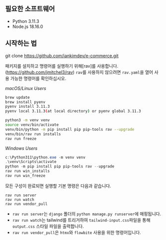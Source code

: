 ## 필요한 소프트웨어

- Python 3.11.3
- Node.js 18.16.0

## 시작하는 법

git clone https://github.com/iankimdev/e-commerce.git

패키지를 설치하고 명령어를 실행하기 위해[rav]를 사용합니다. (https://github.com/jmitchel3/rav)
`rav`를 사용하지 않으려면 `rav.yaml`을 열어 사용 가능한 명령어를 확인하십시오.

_macOS/Linux Users_
```bash
brew update
brew install pyenv
pyenv install 3.11.3
pyenv local 3.11.3(at local directory) or pyenv global 3.11.3
```

```bash
python3 -m venv venv
source venv/bin/activate
venv/bin/python -m pip install pip pip-tools rav --upgrade
venv/bin/rav run installs
rav run freeze
```

_Windows Users_

```powershell
c:\Python311\python.exe -m venv venv
.\venv\Scripts\activate
python -m pip install pip pip-tools rav --upgrade
rav run win_installs
rav run win_freeze
```

모든 구성이 완료되면 실행할 기본 명령은 다음과 같습니다.

```
rav run server
rav run watch
rav run vendor_pull
```

- `rav run server`는 `django` 폴더의 `python manage.py runserver`에 매핑됩니다.
- `rav run watch`는 tailwind를 트리거하여 `tailwind-input.css`파일을 통해 `output.css` 스타일 파일을 출력합니다.
- `rav run vendor_pull`은 `htmx`와 `flowbite` 사용을 위한 명령어입니다.
